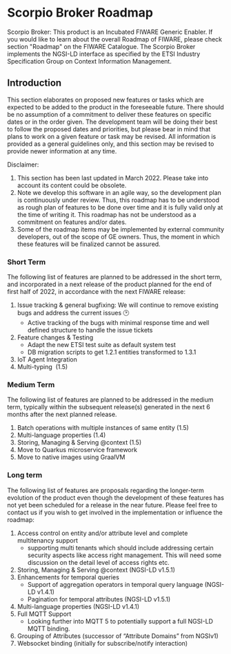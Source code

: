 # Scorpio Broker Roadmap
Scorpio Broker: This product is an Incubated FIWARE Generic Enabler. If you would like to learn about the overall Roadmap of FIWARE, please check section "Roadmap" on the FIWARE Catalogue. The Scorpio Broker implements the NGSI-LD interface as specified by the ETSI Industry Specification Group on Context Information Management.

## Introduction
This section elaborates on proposed new features or tasks which are expected to be added to the product in the foreseeable future. There should be no assumption of a commitment to deliver these features on specific dates or in the order given. The development team will be doing their best to follow the proposed dates and priorities, but please bear in mind that plans to work on a given feature or task may be revised. All information is provided as a general guidelines only, and this section may be revised to provide newer information at any time.

Disclaimer:
 1. This section has been last updated in March 2022. Please take into account its content could be obsolete.
 2. Note we develop this software in an agile way, so the development plan is continuously under review. Thus, this roadmap has to be understood as rough plan of features to be done over time and it is fully valid only at the time of writing it. This roadmap has not be understood as a commitment on features and/or dates.
 3. Some of the roadmap items may be implemented by external community developers, out of the scope of GE owners. Thus, the moment in which these features will be finalized cannot be assured.

### Short Term

The following list of features are planned to be addressed in the short term, and incorporated in a next release of the product planned for the end of first half of 2022, in accordance with the next FIWARE release:
1. Issue tracking & general bugfixing: We will continue to remove existing bugs and address the current issues 🕑
   - Active tracking of the bugs with minimal response time and well defined structure to handle the issue tickets
2. Feature changes & Testing
   - Adapt the new ETSI test suite as default system test
   - DB migration scripts to get 1.2.1 entities transformed to 1.3.1
3. IoT Agent Integration
4. Multi-typing  (1.5)


### Medium Term
The following list of features are planned to be addressed in the medium term, typically within the subsequent release(s) generated in the next 6 months after the next planned release.
1. Batch operations with multiple instances of same entity (1.5)
2. Multi-language properties (1.4)
3. Storing, Managing & Serving @context (1.5)
4. Move to Quarkus microservice framework
5. Move to native images using GraalVM

### Long term
The following list of features are proposals regarding the longer-term evolution of the product even though the development of these features has not yet been scheduled for a release in the near future. Please feel free to contact us if you wish to get involved in the implementation or influence the roadmap:
1. Access control on entity and/or attribute level and complete multitenancy support
   - supporting multi tenants which should include addressing certain security aspects like access right management. This will need some discussion on the detail level of access rights etc.
2. Storing, Managing & Serving @context (NGSI-LD v1.5.1) 
3. Enhancements for temporal queries
   - Support of aggregation operators in temporal query language (NGSI-LD v1.4.1) 
   - Pagination for temporal attributes (NGSI-LD v1.5.1)
4. Multi-language properties (NGSI-LD v1.4.1) 
5. Full MQTT Support 
   - Looking further into MQTT 5 to potentially support a full NGSI-LD MQTT binding.
6. Grouping of Attributes (successor of “Attribute Domains” from NGSIv1)
7. Websocket binding (initially for subscribe/notify interaction) 
